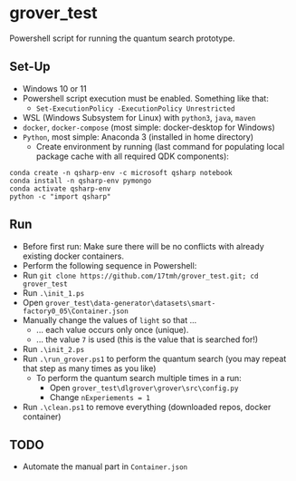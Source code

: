 # grover_test

Powershell script for running the quantum search prototype.

## Set-Up

- Windows 10 or 11
- Powershell script execution must be enabled. Something like that:
  - `Set-ExecutionPolicy -ExecutionPolicy Unrestricted`
- WSL (Windows Subsystem for Linux) with `python3`, `java`, `maven`
- `docker`, `docker-compose` (most simple: docker-desktop for Windows)
- `Python`, most simple: Anaconda 3 (installed in home directory)
  - Create environment by running (last command for populating local package cache with all required QDK components):

```
conda create -n qsharp-env -c microsoft qsharp notebook
conda install -n qsharp-env pymongo
conda activate qsharp-env
python -c "import qsharp"
```

## Run

- Before first run: Make sure there will be no conflicts with already existing docker containers.
- Perform the following sequence in Powershell:
- Run `git clone https://github.com/17tmh/grover_test.git; cd grover_test`
- Run `.\init_1.ps`
- Open `grover_test\data-generator\datasets\smart-factory0_05\Container.json`
- Manually change the values of `light` so that ...
  - ... each value occurs only once (unique).
  - ... the value `7` is used (this is the value that is searched for!)
- Run `.\init_2.ps`
- Run `.\run_grover.ps1` to perform the quantum search (you may repeat that step as many times as you like)
  - To perform the quantum search multiple times in a run:
    - Open `grover_test\dlgrover\grover\src\config.py`
    - Change `nExperiements = 1`
- Run `.\clean.ps1` to remove everything (downloaded repos, docker container)

## TODO

- Automate the manual part in `Container.json`